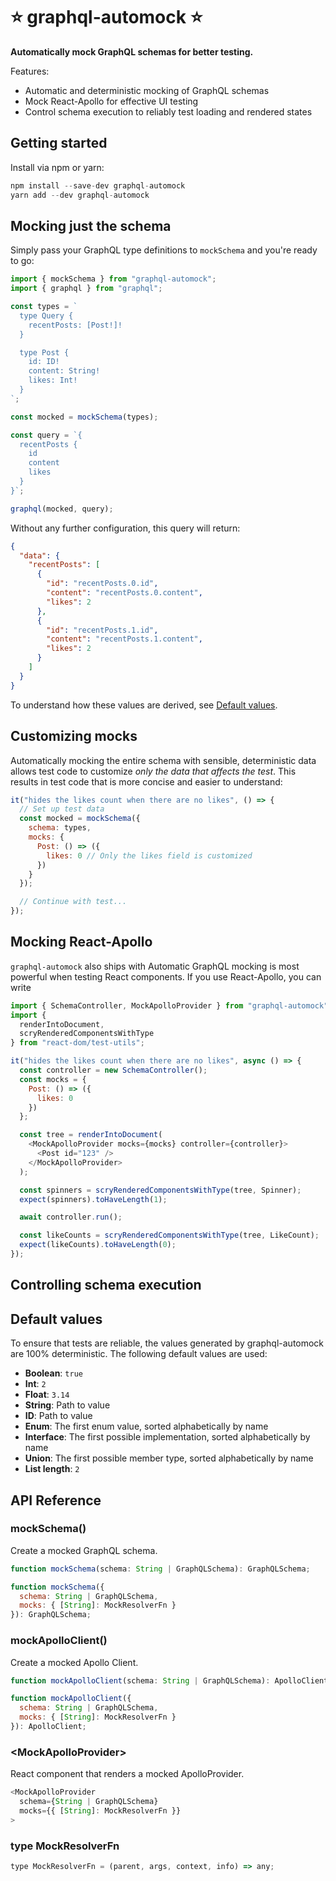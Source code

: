 # ⭐️ graphql-automock ⭐️

**Automatically mock GraphQL schemas for better testing.**

Features:

- Automatic and deterministic mocking of GraphQL schemas
- Mock React-Apollo for effective UI testing
- Control schema execution to reliably test loading and rendered states

## Getting started

Install via npm or yarn:

```javascript
npm install --save-dev graphql-automock
yarn add --dev graphql-automock
```

## Mocking just the schema

Simply pass your GraphQL type definitions to `mockSchema` and
you're ready to go:

```javascript
import { mockSchema } from "graphql-automock";
import { graphql } from "graphql";

const types = `
  type Query {
    recentPosts: [Post!]!
  }

  type Post {
    id: ID!
    content: String!
    likes: Int!
  }
`;

const mocked = mockSchema(types);

const query = `{
  recentPosts {
    id
    content
    likes
  }
}`;

graphql(mocked, query);
```

Without any further configuration, this query will return:

```json
{
  "data": {
    "recentPosts": [
      {
        "id": "recentPosts.0.id",
        "content": "recentPosts.0.content",
        "likes": 2
      },
      {
        "id": "recentPosts.1.id",
        "content": "recentPosts.1.content",
        "likes": 2
      }
    ]
  }
}
```

To understand how these values are derived, see [Default values](#default-values).

## Customizing mocks

Automatically mocking the entire schema with sensible, deterministic data allows test code to customize _only the data that affects the test_. This results in test code that is more concise and easier to understand:

```javascript
it("hides the likes count when there are no likes", () => {
  // Set up test data
  const mocked = mockSchema({
    schema: types,
    mocks: {
      Post: () => ({
        likes: 0 // Only the likes field is customized
      })
    }
  });

  // Continue with test...
});
```

## Mocking React-Apollo

`graphql-automock` also ships with
Automatic GraphQL mocking is most powerful when testing React components.
If you use React-Apollo, you can write

```javascript
import { SchemaController, MockApolloProvider } from "graphql-automock";
import {
  renderIntoDocument,
  scryRenderedComponentsWithType
} from "react-dom/test-utils";

it("hides the likes count when there are no likes", async () => {
  const controller = new SchemaController();
  const mocks = {
    Post: () => ({
      likes: 0
    })
  };

  const tree = renderIntoDocument(
    <MockApolloProvider mocks={mocks} controller={controller}>
      <Post id="123" />
    </MockApolloProvider>
  );

  const spinners = scryRenderedComponentsWithType(tree, Spinner);
  expect(spinners).toHaveLength(1);

  await controller.run();

  const likeCounts = scryRenderedComponentsWithType(tree, LikeCount);
  expect(likeCounts).toHaveLength(0);
});
```

## Controlling schema execution

## Default values

To ensure that tests are reliable, the values generated by graphql-automock
are 100% deterministic. The following default values are used:

- **Boolean**: `true`
- **Int**: `2`
- **Float**: `3.14`
- **String**: Path to value
- **ID**: Path to value
- **Enum**: The first enum value, sorted alphabetically by name
- **Interface**: The first possible implementation, sorted alphabetically by name
- **Union**: The first possible member type, sorted alphabetically by name
- **List length**: `2`

## API Reference

### mockSchema()

Create a mocked GraphQL schema.

```javascript
function mockSchema(schema: String | GraphQLSchema): GraphQLSchema;

function mockSchema({
  schema: String | GraphQLSchema,
  mocks: { [String]: MockResolverFn }
}): GraphQLSchema;
```

### mockApolloClient()

Create a mocked Apollo Client.

```javascript
function mockApolloClient(schema: String | GraphQLSchema): ApolloClient;

function mockApolloClient({
  schema: String | GraphQLSchema,
  mocks: { [String]: MockResolverFn }
}): ApolloClient;
```

### \<MockApolloProvider\>

React component that renders a mocked ApolloProvider.

```javascript
<MockApolloProvider
  schema={String | GraphQLSchema}
  mocks={{ [String]: MockResolverFn }}
>
```

### type MockResolverFn

```javascript
type MockResolverFn = (parent, args, context, info) => any;
```
